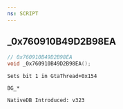```yaml
---
ns: SCRIPT
---
```

## _0x760910B49D2B98EA

```c
// 0x760910B49D2B98EA
void _0x760910B49D2B98EA();
```

```
Sets bit 1 in GtaThread+0x154

BG_*

NativeDB Introduced: v323
```

